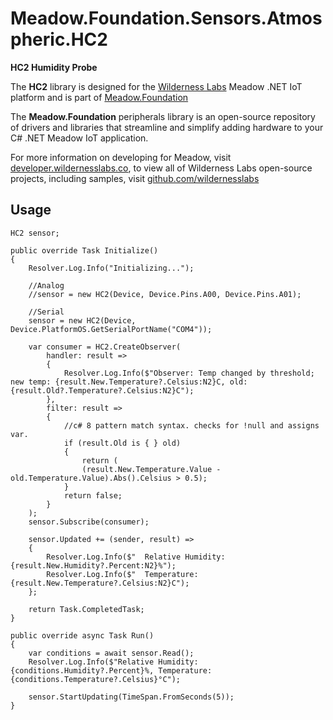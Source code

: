 # Meadow.Foundation.Sensors.Atmospheric.HC2

**HC2 Humidity Probe**

The **HC2** library is designed for the [Wilderness Labs](www.wildernesslabs.co) Meadow .NET IoT platform and is part of [Meadow.Foundation](https://developer.wildernesslabs.co/Meadow/Meadow.Foundation/)

The **Meadow.Foundation** peripherals library is an open-source repository of drivers and libraries that streamline and simplify adding hardware to your C# .NET Meadow IoT application.

For more information on developing for Meadow, visit [developer.wildernesslabs.co](http://developer.wildernesslabs.co/), to view all of Wilderness Labs open-source projects, including samples, visit [github.com/wildernesslabs](https://github.com/wildernesslabs/)

## Usage

```
HC2 sensor;

public override Task Initialize()
{
    Resolver.Log.Info("Initializing...");

    //Analog
    //sensor = new HC2(Device, Device.Pins.A00, Device.Pins.A01);

    //Serial
    sensor = new HC2(Device, Device.PlatformOS.GetSerialPortName("COM4"));

    var consumer = HC2.CreateObserver(
        handler: result =>
        {
            Resolver.Log.Info($"Observer: Temp changed by threshold; new temp: {result.New.Temperature?.Celsius:N2}C, old: {result.Old?.Temperature?.Celsius:N2}C");
        },
        filter: result =>
        {
            //c# 8 pattern match syntax. checks for !null and assigns var.
            if (result.Old is { } old)
            {
                return (
                (result.New.Temperature.Value - old.Temperature.Value).Abs().Celsius > 0.5);
            }
            return false;
        }
    );
    sensor.Subscribe(consumer);

    sensor.Updated += (sender, result) =>
    {
        Resolver.Log.Info($"  Relative Humidity: {result.New.Humidity?.Percent:N2}%");
        Resolver.Log.Info($"  Temperature: {result.New.Temperature?.Celsius:N2}C");
    };

    return Task.CompletedTask;
}

public override async Task Run()
{
    var conditions = await sensor.Read();
    Resolver.Log.Info($"Relative Humidity: {conditions.Humidity?.Percent}%, Temperature: {conditions.Temperature?.Celsius}°C");

    sensor.StartUpdating(TimeSpan.FromSeconds(5));
}

        
```

